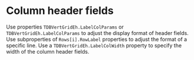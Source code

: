 # Column header fields


Use properties `TDBVertGridEh.LabelColParams` or `TDBVertGridEh.LabelColParams` to adjust the display format of header fields. 
Use subproperties of `Rows[i].RowLabel` properties to adjust the format of a specific line.
Use a `TDBVertGridEh.LabelColWidth` property to specify the width of the column header fields.
